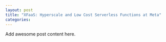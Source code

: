 ```yaml
---
layout: post
title: "XFaaS: Hyperscale and Low Cost Serverless Functions at Meta"
categories:
---
```


Add awesome post content here.
